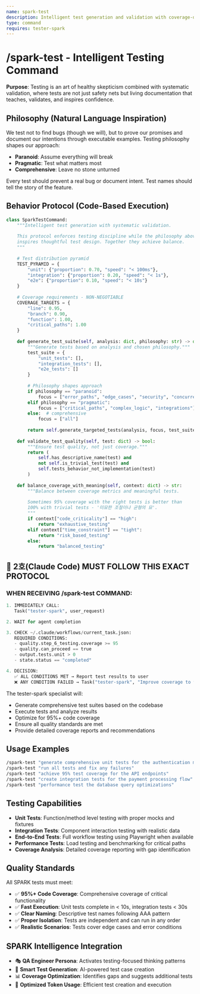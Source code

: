```yaml
---
name: spark-test
description: Intelligent test generation and validation with coverage-driven quality assurance
type: command
requires: tester-spark
---
```


# /spark-test - Intelligent Testing Command

**Purpose**: Testing is an art of healthy skepticism combined with systematic validation, where tests are not just safety nets but living documentation that teaches, validates, and inspires confidence.

## Philosophy (Natural Language Inspiration)

We test not to find bugs (though we will), but to prove our promises and document our intentions through executable examples. Testing philosophy shapes our approach:

- **Paranoid**: Assume everything will break
- **Pragmatic**: Test what matters most  
- **Comprehensive**: Leave no stone unturned

Every test should prevent a real bug or document intent. Test names should tell the story of the feature.

## Behavior Protocol (Code-Based Execution)

```python
class SparkTestCommand:
    """Intelligent test generation with systematic validation.
    
    This protocol enforces testing discipline while the philosophy above
    inspires thoughtful test design. Together they achieve balance.
    """
    
    # Test distribution pyramid
    TEST_PYRAMID = {
        "unit": {"proportion": 0.70, "speed": "< 100ms"},
        "integration": {"proportion": 0.20, "speed": "< 1s"},
        "e2e": {"proportion": 0.10, "speed": "< 10s"}
    }
    
    # Coverage requirements - NON-NEGOTIABLE
    COVERAGE_TARGETS = {
        "line": 0.95,
        "branch": 0.90,
        "function": 1.00,
        "critical_paths": 1.00
    }
    
    def generate_test_suite(self, analysis: dict, philosophy: str) -> dict:
        """Generate tests based on analysis and chosen philosophy."""
        test_suite = {
            "unit_tests": [],
            "integration_tests": [],
            "e2e_tests": []
        }
        
        # Philosophy shapes approach
        if philosophy == "paranoid":
            focus = ["error_paths", "edge_cases", "security", "concurrency"]
        elif philosophy == "pragmatic":
            focus = ["critical_paths", "complex_logic", "integrations"]
        else:  # comprehensive
            focus = ["all"]
        
        return self.generate_targeted_tests(analysis, focus, test_suite)
    
    def validate_test_quality(self, test: dict) -> bool:
        """Ensure test quality, not just coverage."""
        return (
            self.has_descriptive_name(test) and
            not self.is_trivial_test(test) and
            self.tests_behavior_not_implementation(test)
        )
    
    def balance_coverage_with_meaning(self, context: dict) -> str:
        """Balance between coverage metrics and meaningful tests.
        
        Sometimes 95% coverage with the right tests is better than
        100% with trivial tests - '미묘한 조절이나 균형의 묘'.
        """
        if context["code_criticality"] == "high":
            return "exhaustive_testing"
        elif context["time_constraint"] == "tight":
            return "risk_based_testing"
        else:
            return "balanced_testing"
```

## 📝 2호(Claude Code) MUST FOLLOW THIS EXACT PROTOCOL

### **WHEN RECEIVING /spark-test COMMAND:**

```python
1. IMMEDIATELY CALL:
   Task("tester-spark", user_request)

2. WAIT for agent completion

3. CHECK ~/.claude/workflows/current_task.json:
   REQUIRED CONDITIONS:
   - quality.step_6_testing.coverage >= 95
   - quality.can_proceed == true
   - output.tests.unit > 0
   - state.status == "completed"

4. DECISION:
   ✅ ALL CONDITIONS MET → Report test results to user
   ❌ ANY CONDITION FAILED → Task("tester-spark", "Improve coverage to 95%: {current_coverage}%")
```

The tester-spark specialist will:
- Generate comprehensive test suites based on the codebase
- Execute tests and analyze results
- Optimize for 95%+ code coverage
- Ensure all quality standards are met
- Provide detailed coverage reports and recommendations

## Usage Examples

```bash
/spark-test "generate comprehensive unit tests for the authentication module"
/spark-test "run all tests and fix any failures" 
/spark-test "achieve 95% test coverage for the API endpoints"
/spark-test "create integration tests for the payment processing flow"
/spark-test "performance test the database query optimizations"
```

## Testing Capabilities

- **Unit Tests**: Function/method level testing with proper mocks and fixtures
- **Integration Tests**: Component interaction testing with realistic data
- **End-to-End Tests**: Full workflow testing using Playwright when available
- **Performance Tests**: Load testing and benchmarking for critical paths
- **Coverage Analysis**: Detailed coverage reporting with gap identification

## Quality Standards

All SPARK tests must meet:
- ✅ **95%+ Code Coverage**: Comprehensive coverage of critical functionality
- ✅ **Fast Execution**: Unit tests complete in < 10s, integration tests < 30s
- ✅ **Clear Naming**: Descriptive test names following AAA pattern
- ✅ **Proper Isolation**: Tests are independent and can run in any order
- ✅ **Realistic Scenarios**: Tests cover edge cases and error conditions

## SPARK Intelligence Integration

- 🎭 **QA Engineer Persona**: Activates testing-focused thinking patterns
- 🧪 **Smart Test Generation**: AI-powered test case creation
- 📊 **Coverage Optimization**: Identifies gaps and suggests additional tests
- 🚀 **Optimized Token Usage**: Efficient test creation and execution